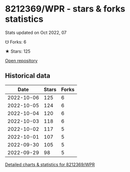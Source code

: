 # 8212369/WPR - stars & forks statistics

Stats updated on Oct 2022, 07

☋ Forks: 6

★ Stars: 125

[Open repository](https://github.com/8212369/WPR)

## Historical data
| Date | Stars | Forks |
|------|-------|-------|
| 2022-10-06 | 125 | 6 | 
| 2022-10-05 | 124 | 6 | 
| 2022-10-04 | 120 | 6 | 
| 2022-10-03 | 118 | 6 | 
| 2022-10-02 | 117 | 5 | 
| 2022-10-01 | 107 | 5 | 
| 2022-09-30 | 105 | 5 | 
| 2022-09-29 | 98 | 5 | 


[Detailed charts & statistics for 8212369/WPR](https://reviewgithub.com/rep/8212369/WPR)
